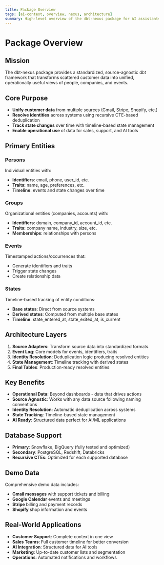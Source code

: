 ```yaml
---
title: Package Overview
tags: [ai-context, overview, nexus, architecture]
summary: High-level overview of the dbt-nexus package for AI assistants.
---
```


# Package Overview

## Mission

The dbt-nexus package provides a standardized, source-agnostic dbt framework
that transforms scattered customer data into unified, operationally useful views
of people, companies, and events.

## Core Purpose

- **Unify customer data** from multiple sources (Gmail, Stripe, Shopify, etc.)
- **Resolve identities** across systems using recursive CTE-based deduplication
- **Track state changes** over time with timeline-based state management
- **Enable operational use** of data for sales, support, and AI tools

## Primary Entities

### Persons

Individual entities with:

- **Identifiers**: email, phone, user_id, etc.
- **Traits**: name, age, preferences, etc.
- **Timeline**: events and state changes over time

### Groups

Organizational entities (companies, accounts) with:

- **Identifiers**: domain, company_id, account_id, etc.
- **Traits**: company name, industry, size, etc.
- **Memberships**: relationships with persons

### Events

Timestamped actions/occurrences that:

- Generate identifiers and traits
- Trigger state changes
- Create relationship data

### States

Timeline-based tracking of entity conditions:

- **Base states**: Direct from source systems
- **Derived states**: Computed from multiple base states
- **Timeline**: state_entered_at, state_exited_at, is_current

## Architecture Layers

1. **Source Adapters**: Transform source data into standardized formats
2. **Event Log**: Core models for events, identifiers, traits
3. **Identity Resolution**: Deduplication logic producing resolved entities
4. **State Management**: Timeline tracking with derived states
5. **Final Tables**: Production-ready resolved entities

## Key Benefits

- **Operational Data**: Beyond dashboards - data that drives actions
- **Source Agnostic**: Works with any data source following naming conventions
- **Identity Resolution**: Automatic deduplication across systems
- **State Tracking**: Timeline-based state management
- **AI Ready**: Structured data perfect for AI/ML applications

## Database Support

- **Primary**: Snowflake, BigQuery (fully tested and optimized)
- **Secondary**: PostgreSQL, Redshift, Databricks
- **Recursive CTEs**: Optimized for each supported database

## Demo Data

Comprehensive demo data includes:

- **Gmail messages** with support tickets and billing
- **Google Calendar** events and meetings
- **Stripe** billing and payment records
- **Shopify** shop information and events

## Real-World Applications

- **Customer Support**: Complete context in one view
- **Sales Teams**: Full customer timeline for better conversion
- **AI Integration**: Structured data for AI tools
- **Marketing**: Up-to-date customer lists and segmentation
- **Operations**: Automated notifications and workflows
